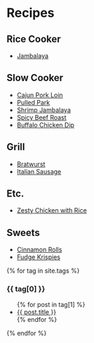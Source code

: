 # Recipes

## Rice Cooker
* [Jambalaya](Jambalaya.md)

## Slow Cooker
* [Cajun Pork Loin](Cajun_Pork_Loin.md)
* [Pulled Park](Pulled_Pork.md)
* [Shrimp Jambalaya](Shrimp_Jambalaya.md)
* [Spicy Beef Roast](Spicy_Beef_Roast.md)
* [Buffalo Chicken Dip](Buffalo_Chicken_Dip.md)

## Grill
* [Bratwurst](Grilled_Bratwurst.md)
* [Italian Sausage](Grilled_Italian_Sausage.md)

## Etc.

* [Zesty Chicken with Rice](Zesty_Chicken_with_Rice.md)

## Sweets

* [Cinnamon Rolls](Cinnamon_Rolls.md)
* [Fudge Krispies](Fudge_Krispies.md)


<div class="tags">

{% for tag in site.tags %}
  <h3>{{ tag[0] }}</h3>
  <ul>
    {% for post in tag[1] %}
      <li><a href="{{ post.url }}">{{ post.title }}</a></li>
    {% endfor %}
  </ul>
{% endfor %}  

</div>

